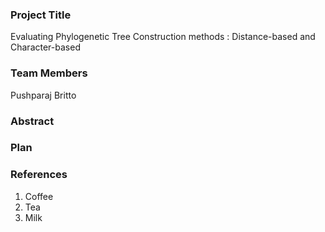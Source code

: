 <h3> Project Title </h3>
Evaluating Phylogenetic Tree Construction methods : Distance-based and Character-based

<h3> Team Members </h3>
Pushparaj Britto

<h3> Abstract </h3>

<h3> Plan </h3>

<h3>References</h3>
<ol>
  <li>Coffee</li>
  <li>Tea</li>
  <li>Milk</li>
</ol>
